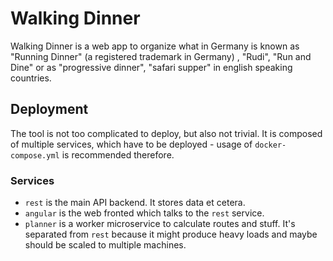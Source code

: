 # Walking Dinner

Walking Dinner is a web app to organize what in Germany is known as "Running Dinner" (a registered trademark in Germany)
, "Rudi", "Run and Dine" or as "progressive dinner", "safari supper" in english speaking countries.

## Deployment

The tool is not too complicated to deploy, but also not trivial. It is composed of multiple services, which have to be
deployed - usage of `docker-compose.yml` is recommended therefore.

### Services

* `rest` is the main API backend. It stores data et cetera.
* `angular` is the web fronted which talks to the `rest` service.
* `planner` is a worker microservice to calculate routes and stuff. It's separated from `rest` because it might produce
  heavy loads and maybe should be scaled to multiple machines.